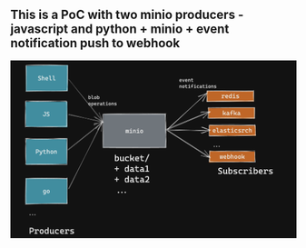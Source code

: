 This is a PoC with two minio producers - javascript and python + minio + event notification push to webhook
---
<img src="architecture.png" alt="Architecture" title="Architecture">
